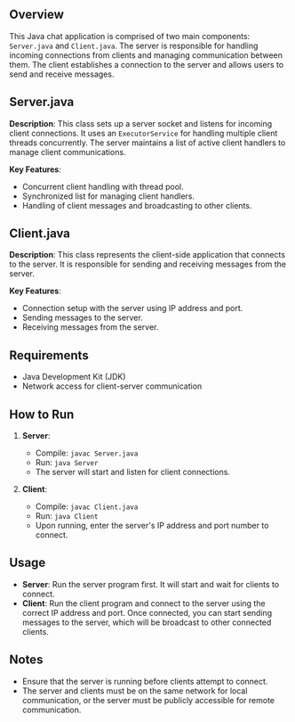 ## Overview
This Java chat application is comprised of two main components: `Server.java` and `Client.java`. The server is responsible for handling incoming connections from clients and managing communication between them. The client establishes a connection to the server and allows users to send and receive messages.

## Server.java
**Description**: This class sets up a server socket and listens for incoming client connections. It uses an `ExecutorService` for handling multiple client threads concurrently. The server maintains a list of active client handlers to manage client communications.

**Key Features**:
  - Concurrent client handling with thread pool.
  - Synchronized list for managing client handlers.
  - Handling of client messages and broadcasting to other clients.

## Client.java
**Description**: This class represents the client-side application that connects to the server. It is responsible for sending and receiving messages from the server.

**Key Features**:
  - Connection setup with the server using IP address and port.
  - Sending messages to the server.
  - Receiving messages from the server.

## Requirements
- Java Development Kit (JDK)
- Network access for client-server communication

## How to Run
1. **Server**:
   - Compile: `javac Server.java`
   - Run: `java Server`
   - The server will start and listen for client connections.

2. **Client**:
   - Compile: `javac Client.java`
   - Run: `java Client`
   - Upon running, enter the server's IP address and port number to connect.

## Usage
- **Server**: Run the server program first. It will start and wait for clients to connect.
- **Client**: Run the client program and connect to the server using the correct IP address and port. Once connected, you can start sending messages to the server, which will be broadcast to other connected clients.

## Notes
- Ensure that the server is running before clients attempt to connect.
- The server and clients must be on the same network for local communication, or the server must be publicly accessible for remote communication.
